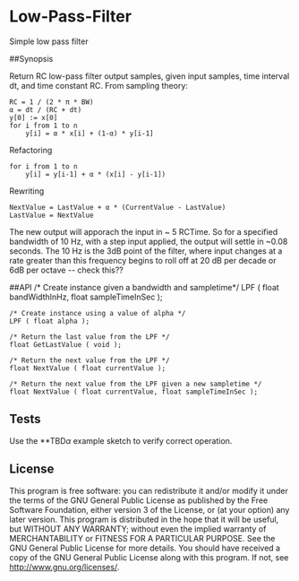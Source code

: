 # Low-Pass-Filter
Simple low pass filter

##Synopsis

Return RC low-pass filter output samples, given input samples, time interval dt, and time constant RC. From sampling theory:

	RC = 1 / (2 * π * BW)
	α = dt / (RC + dt)
	y[0] := x[0]
	for i from 1 to n
		y[i] = α * x[i] + (1-α) * y[i-1]

Refactoring

	for i from 1 to n
		y[i] = y[i-1] + α * (x[i] - y[i-1])

Rewriting

	NextValue = LastValue + α * (CurrentValue - LastValue)
	LastValue = NextValue
	
The new output will apporach the input in ~ 5 RCTime. So for a specified bandwidth of 10 Hz, with a step input applied, the output will settle in ~0.08 seconds. The 10 Hz is the 3dB point of the filter, where input changes at a rate greater than this frequency begins to roll off at 20 dB per decade or 6dB per octave -- check this??

##API
	/* Create instance given a bandwidth and sampletime*/
	LPF ( float bandWidthInHz, float sampleTimeInSec );

	/* Create instance using a value of alpha */
	LPF ( float alpha );

	/* Return the last value from the LPF */
	float GetLastValue ( void );
	
	/* Return the next value from the LPF */
	float NextValue ( float currentValue );

	/* Return the next value from the LPF given a new sampletime */
	float NextValue ( float currentValue, float sampleTimeInSec );
  
## Tests

Use the **TBD*α* example sketch to verify correct operation. 

## License

This program is free software: you can redistribute it and/or modify it under the terms of the GNU General Public License as published by the Free Software Foundation, either version 3 of the License, or (at your option) any later version. This program is distributed in the hope that it will be useful, but WITHOUT ANY WARRANTY; without even the implied warranty of MERCHANTABILITY or FITNESS FOR A PARTICULAR PURPOSE. See the GNU General Public License for more details. You should have received a copy of the GNU General Public License along with this program. If not, see http://www.gnu.org/licenses/.


